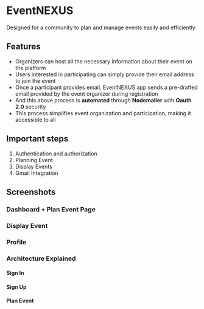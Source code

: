 # EventNEXUS

Designed for a community to plan and manage events easily and efficiently

## Features

- Organizers can host all the necessary information about their event on the platform
- Users interested in participating can simply provide their email address to join the event
- Once a participant provides email, EventNEXUS app sends a pre-drafted email provided by the event organizer during registration
- And this above process is **automated** through **Nodemailer** with **Oauth 2.0** security
- This process simplifies event organization and participation, making it accessible to all

## Important steps

1. Authentication and authorization
2. Planning Event
3. Display Events
4. Gmail Integration

## Screenshots

### Dashboard + Plan Event Page
   
### Display Event 

### Profile

### Architecture Explained
   #### Sign In
   
   #### Sign Up
   
   #### Plan Event
   




